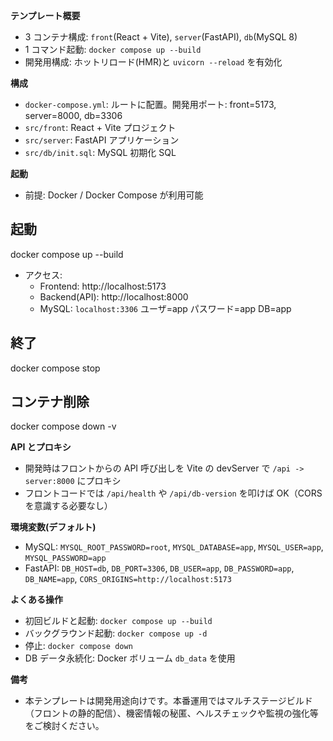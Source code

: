**テンプレート概要**
- 3 コンテナ構成: `front`(React + Vite), `server`(FastAPI), `db`(MySQL 8)
- 1 コマンド起動: `docker compose up --build`
- 開発用構成: ホットリロード(HMR)と `uvicorn --reload` を有効化

**構成**
- `docker-compose.yml`: ルートに配置。開発用ポート: front=5173, server=8000, db=3306
- `src/front`: React + Vite プロジェクト
- `src/server`: FastAPI アプリケーション
- `src/db/init.sql`: MySQL 初期化 SQL

**起動**
- 前提: Docker / Docker Compose が利用可能
## 起動
docker compose up --build
- アクセス:
  - Frontend: http://localhost:5173
  - Backend(API): http://localhost:8000
  - MySQL: `localhost:3306` ユーザ=app パスワード=app DB=app

## 終了
docker compose stop

## コンテナ削除
docker compose down -v


**API とプロキシ**
- 開発時はフロントからの API 呼び出しを Vite の devServer で `/api -> server:8000` にプロキシ
- フロントコードでは `/api/health` や `/api/db-version` を叩けば OK（CORS を意識する必要なし）

**環境変数(デフォルト)**
- MySQL: `MYSQL_ROOT_PASSWORD=root`, `MYSQL_DATABASE=app`, `MYSQL_USER=app`, `MYSQL_PASSWORD=app`
- FastAPI: `DB_HOST=db`, `DB_PORT=3306`, `DB_USER=app`, `DB_PASSWORD=app`, `DB_NAME=app`, `CORS_ORIGINS=http://localhost:5173`

**よくある操作**
- 初回ビルドと起動: `docker compose up --build`
- バックグラウンド起動: `docker compose up -d`
- 停止: `docker compose down`
- DB データ永続化: Docker ボリューム `db_data` を使用

**備考**
- 本テンプレートは開発用途向けです。本番運用ではマルチステージビルド（フロントの静的配信）、機密情報の秘匿、ヘルスチェックや監視の強化等をご検討ください。

